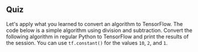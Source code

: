 ## Quiz

Let's apply what you learned to convert an algorithm to TensorFlow. 
The code below is a simple algorithm using division and subtraction. 
Convert the following algorithm in regular Python to TensorFlow and print the results of the session. 
You can use `tf.constant()` for the values `10`, `2`, and `1`.